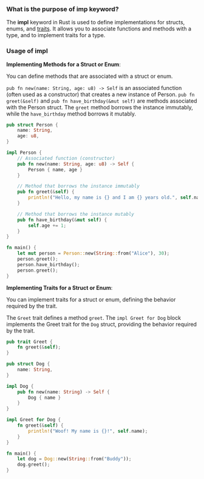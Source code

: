 ### What is the purpose of **imp** keyword?

The **impl** keyword in Rust is used to define implementations for structs, enums, and [traits](./trait.md). It allows you to associate functions and methods with a type, and to implement traits for a type.

### Usage of impl

**Implementing Methods for a Struct or Enum**: 

You can define methods that are associated with a struct or enum.

`pub fn new(name: String, age: u8) -> Self` is an associated function (often used as a constructor) that creates a new instance of Person. `pub fn greet(&self)` and `pub fn have_birthday(&mut self)` are methods associated with the Person struct. The `greet` method borrows the instance immutably, while the `have_birthday` method borrows it mutably.

```rust
pub struct Person {
    name: String,
    age: u8,
}

impl Person {
    // Associated function (constructor)
    pub fn new(name: String, age: u8) -> Self {
        Person { name, age }
    }

    // Method that borrows the instance immutably
    pub fn greet(&self) {
        println!("Hello, my name is {} and I am {} years old.", self.name, self.age);
    }

    // Method that borrows the instance mutably
    pub fn have_birthday(&mut self) {
        self.age += 1;
    }
}

fn main() {
    let mut person = Person::new(String::from("Alice"), 30);
    person.greet();
    person.have_birthday();
    person.greet();
}
```

**Implementing Traits for a Struct or Enum**: 

You can implement traits for a struct or enum, defining the behavior required by the trait.

The `Greet` trait defines a method `greet`. The `impl Greet for Dog` block implements the Greet trait for the `Dog` struct, providing the behavior required by the trait.

```rust
pub trait Greet {
    fn greet(&self);
}

pub struct Dog {
    name: String,
}

impl Dog {
    pub fn new(name: String) -> Self {
        Dog { name }
    }
}

impl Greet for Dog {
    fn greet(&self) {
        println!("Woof! My name is {}!", self.name);
    }
}

fn main() {
    let dog = Dog::new(String::from("Buddy"));
    dog.greet();
}
```